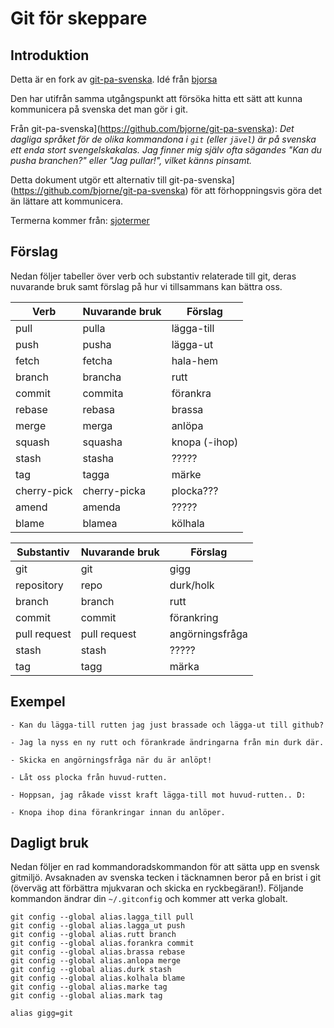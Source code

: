 # Git för skeppare

## Introduktion

Detta är en fork av [git-pa-svenska](https://github.com/bjorne/git-pa-svenska).
Idé från [bjorsa](https://github.com/bjorsa)

Den har utifrån samma utgångspunkt att försöka hitta ett sätt att kunna kommunicera 
på svenska det man gör i git. 

Från git-pa-svenska](https://github.com/bjorne/git-pa-svenska): 
*Det dagliga språket för de olika kommandona i `git` (eller `jävel`) är
på svenska ett enda stort svengelskakalas. Jag finner mig själv ofta
sägandes _"Kan du pusha branchen?"_ eller _"Jag pullar!"_, vilket
känns pinsamt.*

Detta dokument utgör ett alternativ till git-pa-svenska](https://github.com/bjorne/git-pa-svenska) 
för att förhoppningsvis göra det än lättare att kommunicera. 

Termerna kommer från: [sjotermer](http://omk.se/anslagstavlan/sjotermer)

## Förslag

Nedan följer tabeller över verb och substantiv relaterade till git,
deras nuvarande bruk samt förslag på hur vi tillsammans kan bättra
oss.

| Verb        | Nuvarande bruk | Förslag       |
|-------------|----------------|---------------|
| pull        | pulla          | lägga-till    |
| push        | pusha          | lägga-ut      |
| fetch       | fetcha         | hala-hem      |
| branch      | brancha        | rutt          |
| commit      | commita        | förankra      |
| rebase      | rebasa         | brassa        |
| merge       | merga          | anlöpa        |
| squash      | squasha        | knopa (-ihop)  |
| stash       | stasha         | ?????         |
| tag         | tagga          | märke         |
| cherry-pick | cherry-picka   | plocka???     |
| amend       | amenda         | ?????         |
| blame       | blamea         | kölhala       |

| Substantiv   | Nuvarande bruk | Förslag           |
|--------------|----------------|-------------------|
| git          | git            | gigg              |
| repository   | repo           | durk/holk         |
| branch       | branch         | rutt              |
| commit       | commit         | förankring        |
| pull request | pull request   | angörningsfråga   |
| stash        | stash          | ?????             |
| tag          | tagg           | märka             |

## Exempel

    - Kan du lägga-till rutten jag just brassade och lägga-ut till github?

    - Jag la nyss en ny rutt och förankrade ändringarna från min durk där.

    - Skicka en angörningsfråga när du är anlöpt!

    - Låt oss plocka från huvud-rutten.
    
    - Hoppsan, jag råkade visst kraft lägga-till mot huvud-rutten.. D:

    - Knopa ihop dina förankringar innan du anlöper.

## Dagligt bruk

Nedan följer en rad kommandoradskommandon för att sätta upp en svensk
gitmiljö. Avsaknaden av svenska tecken i täcknamnen beror på en brist i git
(överväg att förbättra mjukvaran och skicka en ryckbegäran!). Följande
kommandon ändrar din `~/.gitconfig` och kommer att verka globalt.

    git config --global alias.lagga_till pull
    git config --global alias.lagga_ut push
    git config --global alias.rutt branch
    git config --global alias.forankra commit
    git config --global alias.brassa rebase
    git config --global alias.anlopa merge
    git config --global alias.durk stash
    git config --global alias.kolhala blame
    git config --global alias.marke tag
    git config --global alias.mark tag

    alias gigg=git
